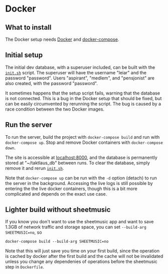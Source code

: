 # Docker

## What to install

The Docker setup needs [Docker](https://docs.docker.com/get-docker/) and [docker-compose](https://docs.docker.com/compose/install/).

## Initial setup

The initial dev database, with a superuser included, can be built with the [`init.sh`](./init.sh) script.
The superuser will have the username "leiar" and the password "password". Users "aspirant", "medlem", and "pensjonist" are also created, with the password "password".

It sometimes happens that the setup script fails, warning that the database is not connected. This is a bug in the Docker setup that should be fixed, but can be easily circumvented by rerunning the script.
The bug is caused by a race condition between the two Docker images.

## Run the server

To run the server, build the project with `docker-compose build` and run with `docker-compose up`. Stop and remove Docker containers with `docker-compose down`.

The site is accessible at [localhost:8000](localhost:8000), and the database is permanently stored at "~/taktlaus_db" between runs.
To clear the database, simply remove it and rerun [`init.sh`](./init.sh).

Note that `docker-compose up` can be run with the `-d` option (detach) to run the server in the background.
Accessing the live logs is still possible by entering the the live docker containers, though this is a bit more complicated and depends on the exact use case.

## Lighter build without sheetmusic

If you know you don't want to use the sheetmusic app and want to save 1.3GB of network traffic and storage space, you can set `--build-arg SHEETMUSIC=no`, so

```
docker-compose build --build-arg SHEETMUSIC=no
```

Note that this will just save you time on your first build, since the operation is cached by docker after the first build and the cache will not be invalidated unless you change any dependenies of operations before the sheetmusic step in `Dockerfile`.
